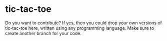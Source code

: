 # tic-tac-toe
Do you want to contribute? If yes, then you could drop your own versions of tic-tac-toe here, written using any programming language.
Make sure to create another branch for your code.
